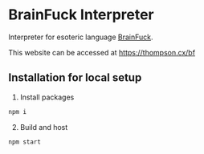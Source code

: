# BrainFuck Interpreter

Interpreter for esoteric language [BrainFuck](https://esolangs.org/wiki/Brainfuck).

This website can be accessed at https://thompson.cx/bf

## Installation for local setup

1. Install packages
```sh
npm i
```

2. Build and host
```sh
npm start
```